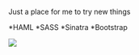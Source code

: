 Just a place for me to try new things

*HAML
*SASS
*Sinatra
*Bootstrap

![](https://www.codeship.io/projects/0de6dfd0-6648-0131-78c5-02c3a0d5948c/status)